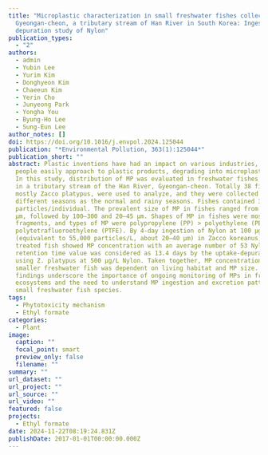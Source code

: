 ```yaml
---
title: "Microplastic characterization in small freshwater fishes collected in
  Gyeongan-cheon, a tributary stream of Han River in South Korea: Ingestion and
  depuration study of Nylon"
publication_types:
  - "2"
authors:
  - admin
  - Yubin Lee
  - Yurim Kim
  - Donghyeon Kim
  - Chaeeun Kim
  - Yerin Cho
  - Junyeong Park
  - Yongha You
  - Byung-Ho Lee
  - Sung-Eun Lee
author_notes: []
doi: https://doi.org/10.1016/j.envpol.2024.125044
publication: "*Environmental Pollution, 363(1):125044*"
publication_short: ""
abstract: Plastic inventions have had an impact on various industries, and
  people easily approach to plastic products, degrading into microplastic (MP).
  In this study, distribution of MP was evaluated in freshwater fishes collected
  in a tributary stream of the Han River, Gyeongan-cheon. Totally 38 fishes,
  mostly Zacco platypus, were used to analyze, and they were collected in two
  different seasons as the normal and rainy seasons. Fishes contained 34–284
  particles/individual. The prevalent size of MP in fishes ranged from 45 to 100
  μm, followed by 100–300 and 20–45 μm. Shapes of MP in fishes were mostly
  fragments, and types of MP were polypropylene (PP) > polyethylene (PE) >
  polytetrafluoroethylene (PTFE). By 4-day ingestion of Nylon at 100 μg/L
  (equivalent to 55,000 particles/L, about 20–40 μm) in Zacco koreanus, the
  treated fish showed MP concentration with an average number of 53 Nylons. Mean
  retention time value was considered as 13.4 days by the uptake-depuration test
  using Z. platypus at 500 μg/L Nylon. Taken together, MP concentration found in
  smaller freshwater fish was dependent on living habitat and MP size. These
  findings underscore the importance of ongoing monitoring of MPs in freshwater
  ecosystems and the need to understand MP ingestion and excretion patterns in
  small freshwater fish species.
tags:
  - Phytotoxicity mechanism
  - Ethyl formate
categories:
  - Plant
image:
  caption: ""
  focal_point: smart
  preview_only: false
  filename: ""
summary: ""
url_dataset: ""
url_project: ""
url_source: ""
url_video: ""
featured: false
projects:
  - Ethyl formate
date: 2024-11-22T08:19:24.831Z
publishDate: 2017-01-01T00:00:00.000Z
---
```

